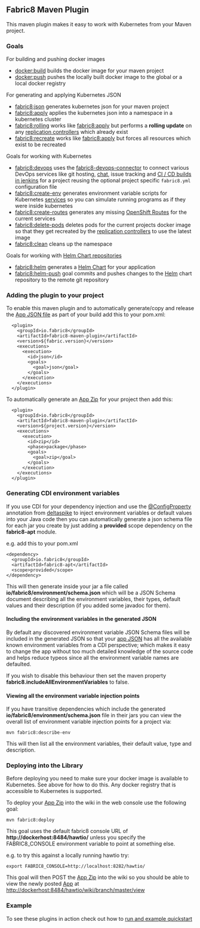 ## Fabric8 Maven Plugin

This maven plugin makes it easy to work with Kubernetes from your Maven project.

### Goals

For building and pushing docker images

* [docker:build](mavenDockerBuild.html) builds the docker image for your maven project
* [docker:push](mavenDockerPush.html) pushes the locally built docker image to the global or a local docker registry

For generating and applying Kubernetes JSON

* [fabric8:json](mavenFabric8Json.html) generates kubernetes json for your maven project
* [fabric8:apply](mavenFabric8Apply.html) applies the kubernetes json into a namespace in a kubernetes cluster
* [fabric8:rolling](mavenFabric8DRolling.html) works like [fabric8:apply](mavenFabric8Apply.html) but performs a **rolling update** on any [replication controllers](replicationControllers.html) which already exist 
* [fabric8:recreate](mavenFabric8DRecreate.html) works like [fabric8:apply](mavenFabric8Apply.html) but forces all resources which exist to be recreated

Goals for working with Kubernetes 

* [fabric8:devops](mavenFabric8DevOps.html) uses the [fabric8-devops-connector](https://github.com/fabric8io/fabric8/tree/master/components/fabric8-devops-connector) to connect various DevOps services like git hosting, [chat](chat.html), issue tracking and [CI / CD builds in jenkins](cdelivery.html) for a project reusing the optional project specific `fabric8.yml` configuration file
* [fabric8:create-env](mavenFabric8CreateEnv.html) generates environment variable scripts for Kubernetes [services](services.html) so you can simulate running programs as if they were inside kubernetes
* [fabric8:create-routes](mavenFabric8CreateRoutes.html) generates any missing [OpenShift Routes](http://docs.openshift.org/latest/admin_guide/router.html) for the current services 
* [fabric8:delete-pods](mavenFabric8DeletePods.html) deletes pods for the current projects docker image so that they get recreated by the [replication controllers](replicationControllers.html) to use the latest image
* [fabric8:clean](mavenFabric8Clean.html) cleans up the namespace

Goals for working with [Helm Chart repositories](http://helm.sh/)

* [fabric8:helm](mavenFabric8Helm.html) generates a [Helm Chart](http://helm.sh/) for your application
* [fabric8:helm-push](mavenFabric8HelmPush.html) goal commits and pushes changes to the [Helm](http://helm.sh/) chart repository to the remote git repository

### Adding the plugin to your project

To enable this maven plugin and to automatically generate/copy and release the [App JSON file](apps.html) as part of your build add this to your pom.xml:

      <plugin>
        <groupId>io.fabric8</groupId>
        <artifactId>fabric8-maven-plugin</artifactId>
        <version>${fabric.version}</version>
        <executions>
          <execution>
            <id>json</id>
            <goals>
              <goal>json</goal>
            </goals>
          </execution>
        </executions>
      </plugin>

To automatically generate an [App Zip](appzip.html) for your project then add this:

      <plugin>
        <groupId>io.fabric8</groupId>
        <artifactId>fabric8-maven-plugin</artifactId>
        <version>${project.version}</version>
        <executions>
          <execution>
            <id>zip</id>
            <phase>package</phase>
            <goals>
              <goal>zip</goal>
            </goals>
          </execution>
        </executions>
      </plugin>


### Generating CDI environment variables

If you use CDI for your dependency injection and use the [@ConfigProperty](http://deltaspike.apache.org/documentation/configuration.html) annotation from [deltaspike](http://deltaspike.apache.org/) to inject environment variables or default values into your Java code then you can automatically generate a json schema file for each jar you create by just adding a **provided** scope dependency on the **fabric8-apt** module.

e.g. add this to your pom.xml

    <dependency>
      <groupId>io.fabric8</groupId>
      <artifactId>fabric8-apt</artifactId>
      <scope>provided</scope>
    </dependency>

This will then generate inside your jar a file called **io/fabric8/environment/schema.json** which will be a JSON Schema document describing all the environment variables, their types, default values and their description (if you added some javadoc for them).

#### Including the environment variables in the generated JSON

By default any discovered environment variable JSON Schema files will be included in the generated JSON so that your [app JSON](apps.html) has all the available known environment variables from a CDI perspective; which makes it easy to change the app without too much detailed knowledge of the source code and helps reduce typeos since all the environment variable names are defaulted.

If you wish to disable this behaviour then set the maven property **fabric8.includeAllEnvironmentVariables** to false.

#### Viewing all the environment variable injection points

If you have transitive dependencies which include the generated **io/fabric8/environment/schema.json** file in their jars you can view the overall list of environment variable injection points for a project via:

    mvn fabric8:describe-env

This will then list all the environment variables, their default value, type and description.


### Deploying into the Library

Before deploying you need to make sure your docker image is available to Kubernetes. See above for how to do this. Any docker registry that is accessible to Kubernetes is supported.

To deploy your [App Zip](appzip.html) into the wiki in the web console use the following goal:

    mvn fabric8:deploy

This goal uses the default fabric8 console URL of **http://dockerhost:8484/hawtio/** unless you specify the FABRIC8_CONSOLE environment variable to point at something else.

e.g. to try this against a locally running hawtio try:

    export FABRIC8_CONSOLE=http://localhost:8282/hawtio/


This goal will then POST the [App Zip](appzip.html) into the wiki so you should be able to view the newly posted [App](apps.html) at [http://dockerhost:8484/hawtio/wiki/branch/master/view](http://dockerhost:8484/hawtio/wiki/branch/master/view)

### Example

To see these plugins in action check out how to [run and example quickstart](getStarted/example.html)




